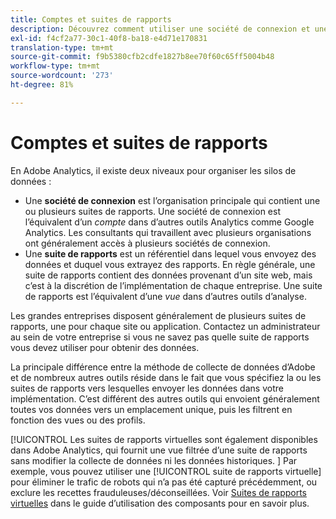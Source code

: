 ```yaml
---
title: Comptes et suites de rapports
description: Découvrez comment utiliser une société de connexion et une suite de rapports pour que les silos de données restent organisés dans Adobe Analytics.
exl-id: f4cf2a77-30c1-40f8-ba18-e4d71e170831
translation-type: tm+mt
source-git-commit: f9b5380cfb2cdfe1827b8ee70f60c65ff5004b48
workflow-type: tm+mt
source-wordcount: '273'
ht-degree: 81%

---
```


# Comptes et suites de rapports

En Adobe Analytics, il existe deux niveaux pour organiser les silos de données :

* Une **société de connexion** est l’organisation principale qui contient une ou plusieurs suites de rapports. Une société de connexion est l’équivalent d’un *compte* dans d’autres outils Analytics comme Google Analytics. Les consultants qui travaillent avec plusieurs organisations ont généralement accès à plusieurs sociétés de connexion.
* Une **suite de rapports** est un référentiel dans lequel vous envoyez des données et duquel vous extrayez des rapports. En règle générale, une suite de rapports contient des données provenant d’un site web, mais c’est à la discrétion de l’implémentation de chaque entreprise. Une suite de rapports est l’équivalent d’une *vue* dans d’autres outils d’analyse.

Les grandes entreprises disposent généralement de plusieurs suites de rapports, une pour chaque site ou application. Contactez un administrateur au sein de votre entreprise si vous ne savez pas quelle suite de rapports vous devez utiliser pour obtenir des données.

La principale différence entre la méthode de collecte de données d’Adobe et de nombreux autres outils réside dans le fait que vous spécifiez la ou les suites de rapports vers lesquelles envoyer les données dans votre implémentation. C’est différent des autres outils qui envoient généralement toutes vos données vers un emplacement unique, puis les filtrent en fonction des vues ou des profils.

[!UICONTROL Les suites de rapports virtuelles sont également disponibles dans Adobe Analytics, qui fournit une vue filtrée d’une suite de rapports sans modifier la collecte de données ni les données historiques. ] Par exemple, vous pouvez utiliser une [!UICONTROL suite de rapports virtuelle] pour éliminer le trafic de robots qui n’a pas été capturé précédemment, ou exclure les recettes frauduleuses/déconseillées. Voir [Suites de rapports virtuelles](/help/components/vrs/vrs-about.md) dans le guide d’utilisation des composants pour en savoir plus.
